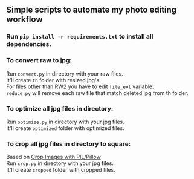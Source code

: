 ## Simple scripts to automate my photo editing workflow

### Run `pip install -r requirements.txt` to install all dependencies.

### To convert raw to jpg:
  Run ```convert.py``` in directory with your raw files. <br/> It'll create ```th``` folder with resized jpg's <br/>
  For files other than RW2 you have to edit ```file_ext``` variable. <br/>
  ```reduce.py``` will remove each raw file that match deleted jpg from th folder.

### To optimize all jpg files in directory:
  Run ```optimize.py``` in directory with your jpg files. <br/> It'll create ```optimized``` folder with optimized files.

### To crop all jpg files in directory to square:
  Based on [Crop Images with PIL/Pillow](http://matthiaseisen.com/pp/patterns/p0202/) <br/>
  Run ```crop.py``` in directory with your jpg files. <br/> It'll create ```cropped``` folder with cropped files.
